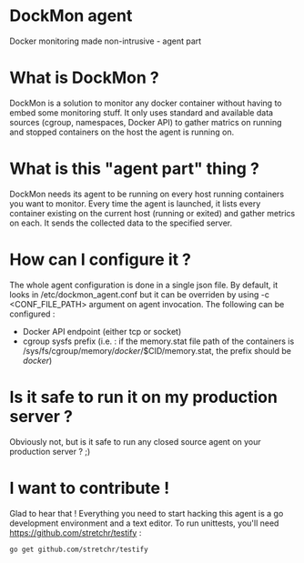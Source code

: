 DockMon agent
=============

Docker monitoring made non-intrusive - agent part

# What is DockMon ?

DockMon is a solution to monitor any docker container without having to embed some monitoring stuff.
It only uses standard and available data sources (cgroup, namespaces, Docker API) to gather matrics on running and stopped containers on the host the agent is running on.

# What is this "agent part" thing ?

DockMon needs its agent to be running on every host running containers you want to monitor. Every time the agent is launched, it lists every container existing on the current host (running or exited) and gather metrics on each. It sends the collected data to the specified server.

# How can I configure it ?

The whole agent configuration is done in a single json file. By default, it looks in /etc/dockmon_agent.conf but it can be overriden by using -c <CONF_FILE_PATH> argument on agent invocation.
The following can be configured :
 - Docker API endpoint (either tcp or socket)
 - cgroup sysfs prefix (i.e. : if the memory.stat file path of the containers is /sys/fs/cgroup/memory/*docker*/$CID/memory.stat, the prefix should be *docker*)

# Is it safe to run it on my production server ?

Obviously not, but is it safe to run any closed source agent on your production server ? ;)

# I want to contribute !

Glad to hear that !
Everything you need to start hacking this agent is a go development environment and a text editor.
To run unittests, you'll need https://github.com/stretchr/testify : 
```
go get github.com/stretchr/testify
```

